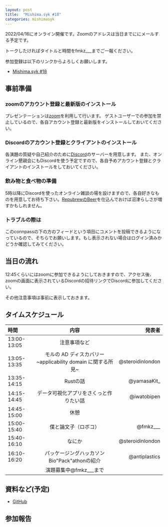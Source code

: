 ```yaml
---
layout: post
title:  "Mishima.syk #18"
categories: mishimasyk
---
```


2022/04/16にオンライン開催です。Zoomのアドレスは当日までににメールする予定です。

トークしたければタイトルと時間をfmkz___までご一報ください。

参加登録は以下のリンクからよろしくお願いします。

- [Mishima.syk #18](https://connpass.com/event/242890/)

## 事前準備

### zoomのアカウント登録と最新版のインストール

プレゼンテーションは[zoom](https://zoom.us/jp-jp/meetings.html)を利用して行います。
ゲストユーザーでの参加を禁止しているので、各自アカウント登録と最新版をインストールしておいてください。

### Discordのアカウント登録とクライアントのインストール

各演題の質疑や自己紹介のために[Discord](https://discord.com/)のサーバーを用意します。
また、オンライン懇親会にもDiscordを使う予定ですので、各自予めアカウント登録とクライアントのインストールをしておいてください。

### 飲み物と食べ物の準備

5時以降にDiscordを使ったオンライン雑談の場を設けますので、各自好きなものを用意してお待ち下さい。[RepubrewのBeer](https://repubrew.stores.jp/)を仕込んでおけば沼津らしさが増すかもしれません。

### トラブルの際は

このconnpassの下の方のフィードという項目にコメントを投稿できるようになっているので、そちらでお願いします。もし表示されない場合はログイン済みかどうか確認してみてください。


## 当日の流れ

12:45くらいにはzoomに参加できるようにしておきますので、アクセス後、zoomの画面に表示されているDiscordの招待リンクでDiscordに参加してください。

その他注意事項は事前に表示しておきます。


## タイムスケジュール

| 時間 | 内容| 発表者 |
|:------------ |:--------------:| ------------:|
|13:00-13:05|注意事項など||
|13:05-13:35|モルの AD ディスカバリー　~applicability domain に関する所見~|@steroidinlondon|
|13:35-14:15|Rustの話|@yamasaKit_|
|14:15-14:45|データ可視化アプリをさくっと作りたい話|@iwatobipen|
|14:45-15:00|休憩||
|15:00-15:40|僕と論文子（ロボコ）|@fmkz___|
|15:40-16:10|なにか|@steroidinlondon|
|16:10-16:20|パッケージングハッカソンBio"Pack"athonの紹介|@antiplastics|
||演題募集中@fmkz___まで|

## 資料など(予定)

- [GitHub](https://github.com/Mishima-syk/18)

## 参加報告

